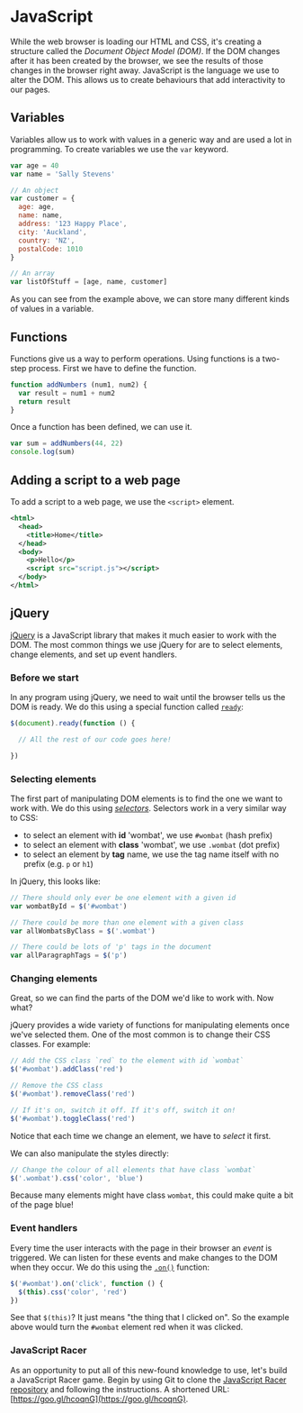 # JavaScript

While the web browser is loading our HTML and CSS, it's creating a structure called the _Document Object Model (DOM)_. If the DOM changes after it has been created by the browser, we see the results of those changes in the browser right away. JavaScript is the language we use to alter the DOM. This allows us to create behaviours that add interactivity to our pages.

## Variables

Variables allow us to work with values in a generic way and are used a lot in programming. To create variables we use the `var` keyword.

```js
var age = 40
var name = 'Sally Stevens'

// An object
var customer = {
  age: age,
  name: name,
  address: '123 Happy Place',
  city: 'Auckland',
  country: 'NZ',
  postalCode: 1010
}

// An array
var listOfStuff = [age, name, customer]
```

As you can see from the example above, we can store many different kinds of values in a variable.


## Functions

Functions give us a way to perform operations. Using functions is a two-step process. First we have to define the function.

```js
function addNumbers (num1, num2) {
  var result = num1 + num2
  return result
}
```

Once a function has been defined, we can use it. 

```js
var sum = addNumbers(44, 22)
console.log(sum)
```


## Adding a script to a web page

To add a script to a web page, we use the `<script>` element.

```xml
<html>
  <head>
    <title>Home</title>
  </head>
  <body>
    <p>Hello</p>
    <script src="script.js"></script>
  </body>
</html>
```


## jQuery

[jQuery](http://jquery.com) is a JavaScript library that makes it much easier to work with the DOM. The most common things we use jQuery for are to select elements, change elements, and set up event handlers.


### Before we start

In any program using jQuery, we need to wait until the browser tells us the DOM is ready. We do this using a special function called [`ready`](https://learn.jquery.com/using-jquery-core/document-ready/):

```js
$(document).ready(function () {

  // All the rest of our code goes here!

})
```


### Selecting elements

The first part of manipulating DOM elements is to find the one we want to work with. We do this using [_selectors_](https://api.jquery.com/category/selectors/). Selectors work in a very similar way to CSS:

 - to select an element with **id** 'wombat', we use `#wombat` (hash prefix)
 - to select an element with **class** 'wombat', we use `.wombat` (dot prefix)
 - to select an element by **tag** name, we use the tag name itself with no prefix (e.g. `p` or `h1`)

In jQuery, this looks like:

```js
// There should only ever be one element with a given id
var wombatById = $('#wombat')

// There could be more than one element with a given class
var allWombatsByClass = $('.wombat')

// There could be lots of 'p' tags in the document
var allParagraphTags = $('p')
```


### Changing elements

Great, so we can find the parts of the DOM we'd like to work with. Now what?

jQuery provides a wide variety of functions for manipulating elements once we've selected them. One of the most common is to change their CSS classes. For example:

```js
// Add the CSS class `red` to the element with id `wombat`
$('#wombat').addClass('red')

// Remove the CSS class
$('#wombat').removeClass('red')

// If it's on, switch it off. If it's off, switch it on!
$('#wombat').toggleClass('red')
```

Notice that each time we change an element, we have to _select_ it first.

We can also manipulate the styles directly:

```js
// Change the colour of all elements that have class `wombat`
$('.wombat').css('color', 'blue')
```

Because many elements might have class `wombat`, this could make quite a bit of the page blue!


### Event handlers

Every time the user interacts with the page in their browser an _event_ is triggered. We can listen for these events and make changes to the DOM when they occur. We do this using the [`.on()`](http://api.jquery.com/on/) function:

```js
$('#wombat').on('click', function () {
  $(this).css('color', 'red')  
})
```

See that `$(this)`? It just means "the thing that I clicked on". So the example above would turn the `#wombat` element red when it was clicked.

### JavaScript Racer

As an opportunity to put all of this new-found knowledge to use, let's build a JavaScript Racer game. Begin by using Git to clone the [JavaScript Racer repository](https://github.com/dev-academy-challenges/javascript-racer) and following the instructions. A shortened URL: [https://goo.gl/hcoqnG](https://goo.gl/hcoqnG).
